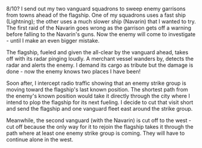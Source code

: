 
8/10?
I send out my two vanguard squadrons to sweep enemy garrisons from towns ahead of the flagship. One of my squadrons uses a fast ship (Lightning); the other uses a much slower ship (Navarin) that I wanted to try. The first raid of the Navarin goes wrong as the garrison gets off a warning before falling to the Navarin's guns. Now the enemy will come to investigate - until I make an even bigger mistake.

The flagship, fueled and given the all-clear by the vanguard ahead, takes off with its radar pinging loudly. A merchant vessel wanders by, detects the radar and alerts the enemy. I demand its cargo as tribute but the damage is done - now the enemy knows two places I have been!

Soon after, I intercept radio traffic showing that an enemy strike group is moving toward the flagship's last known position. The shortest path from the enemy's known position would take it directly through the city where I intend to plop the flagship for its next fueling. I decide to cut that visit short and send the flagship and one vanguard fleet east around the strike group.

Meanwhile, the second vanguard (with the Navarin) is cut off to the west - cut off because the only way for it to rejoin the flagship takes it through the path where at least one enemy strike group is coming. They will have to continue alone in the west.
